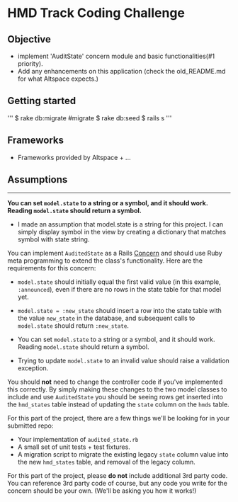 # HMD Track Coding Challenge

## Objective

* implement 'AuditState' concern module and basic functionalities(#1 priority).
* Add any enhancements on this application (check the old_README.md for what Altspace expects.)

## Getting started

'''
$ rake db:migrate #migrate
$ rake db:seed
$ rails s
'''

## Frameworks

* Frameworks provided by Altspace + ...

## Assumptions

****

**You can set `model.state` to a string or a symbol, and it should work. Reading `model.state` should return a symbol.**

- I made an assumption that model.state is a string for this project. I can simply display symbol in the view by creating a dictionary that matches symbol with state string.



You can implement `AuditedState` as a Rails [Concern](http://api.rubyonrails.org/classes/ActiveSupport/Concern.html) and should use Ruby meta programming to extend the class's functionality. Here are the requirements for this concern:

- `model.state` should initially equal the first valid value (in this example, `:announced`), even if there are no rows in the state table for that model yet.

- `model.state = :new_state` should insert a row into the state table with the value `new_state` in the database, and subsequent calls to `model.state` should return `:new_state`.

- You can set `model.state` to a string or a symbol, and it should work. Reading `model.state` should return a symbol.

- Trying to update `model.state` to an invalid value should raise a validation exception.

You should **not** need to change the controller code if you've implemented this correctly. By simply making these changes to the two model classes to include and use `AuditedState` you should be seeing rows get inserted into the `hmd_states` table instead of updating the `state` column on the `hmds` table.

For this part of the project, there are a few things we'll be looking for in your submitted repo:

- Your implementation of `audited_state.rb`
- A small set of unit tests + test fixtures.
- A migration script to migrate the existing legacy `state` column value into the new `hmd_states` table, and removal of the legacy column.

For this part of the project, please **do not** include additional 3rd party code. You can reference 3rd party code of course, but any code you write for the concern should be your own. (We'll be asking you how it works!)

